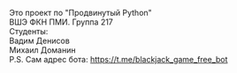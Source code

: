 Это проект по "Продвинутый Python"\
ВШЭ ФКН ПМИ. Группа 217\
Студенты:\
Вадим Денисов\
Михаил Доманин\
P.S. Сам адрес бота: https://t.me/blackjack_game_free_bot
